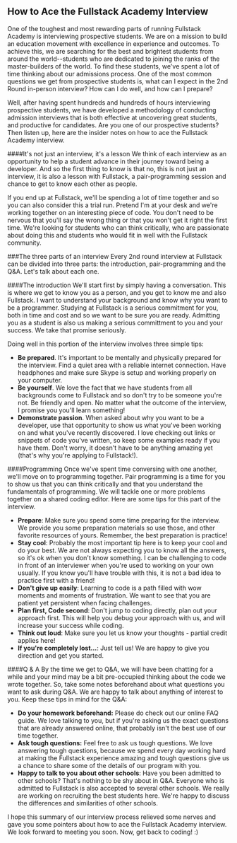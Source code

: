 ## How to Ace the Fullstack Academy Interview

One of the toughest and most rewarding parts of running Fullstack Academy is interviewing prospective students. We are on a mission to build an education movement with excellence in experience and outcomes. To achieve this, we are searching for the best and brightest students from around the world--students who are dedicated to joining the ranks of the master-builders of the world. To find these students, we've spent a lot of time thinking about our admissions process. One of the most common questions we get from prospective students is, what can I expect in the 2nd Round in-person interview? How can I do well, and how can I prepare?

Well, after having spent hundreds and hundreds of hours interviewing prospective students, we have developed a methodology of conducting admission interviews that is both effective at uncovering great students, and productive for candidates. Are you one of our prospective students? Then listen up, here are the insider notes on how to ace the Fullstack Academy interview.

####It's not just an interview, it's a lesson
We think of each interview as an opportunity to help a student advance in their journey toward being a developer.  And so the first thing to know is that no, this is not just an interview, it is also a lesson with Fullstack, a pair-programming session and chance to get to know each other as people.

If you end up at Fullstack, we'll be spending a lot of time together and so you can also consider this a trial run. Pretend I'm at your desk and we're working together on an interesting piece of code. You don't need to be nervous that you'll say the wrong thing or that you won't get it right the first time. We're looking for students who can think critically, who are passionate about doing this and students who would fit in well with the Fullstack community.

###The three parts of an interview
Every 2nd round interview at Fullstack can be divided into three parts: the introduction, pair-programming and the Q&A. Let's talk about each one. 

####The introduction
We'll start first by simply having a conversation. This is where we get to know you as a person, and you get to know me and also Fullstack. I want to understand your background and know why you want to be a programmer. Studying at Fullstack is a serious commitment for you, both in time and cost and so we want to be sure you are ready. Admitting you as a student is also us making a serious committment to you and your success. We take that promise seriously.

Doing well in this portion of the interview involves three simple tips:

* **Be prepared**. It's important to be mentally and physically prepared for the interview. Find a quiet area with a reliable internet connection. Have headphones and make sure Skype is setup and working properly on your computer. 
* **Be yourself**. We love the fact that we have students from all backgrounds come to Fullstack and so don't try to be someone you're not. Be friendly and open. No matter what the outcome of the interview, I promise you you'll learn something!
* **Demonstrate passion**. When asked about why you want to be a developer, use that opportunity to show us what you've been working on and what you've recently discovered. I love checking out links or snippets of code you've written, so keep some examples ready if you have them. Don't worry, it doesn't have to be anything amazing yet (that's why you're applying to Fullstack!).


####Programming
Once we've spent time conversing with one another, we'll move on to programming together. Pair programming is a time for you to show us that you can think critically and that you understand the fundamentals of programming. We will tackle one or more problems together on a shared coding editor. Here are some tips for this part of the interview. 

* **Prepare**: Make sure you spend some time preparing for the interview. We provide you some preparation materials so use those, and other favorite resources of yours. Remember, the best preparation is practice!
* **Stay cool**: Probably the most important tip here is to keep your cool and do your best. We are not always expecting you to know all the answers, so it's ok when you don't know something. I can be challenging to code in front of an interviewer when you're used to working on your own usually. If you know you'll have trouble with this, it is not a bad idea to practice first with a friend!
* **Don't give up easily**: Learning to code is a path filled with wow moments and moments of frustration. We want to see that you are patient yet persistent when facing challenges.
* **Plan first, Code second**: Don't jump to coding directly, plan out your approach first. This will help you debug your approach with us, and will increase your success while coding.
* **Think out loud**: Make sure you let us know your thoughts - partial credit applies here!
* **If you're completely lost...**: Just tell us! We are happy to give you direction and get you started.

####Q & A
By the time we get to Q&A, we will have been chatting for a while and your mind may be a bit pre-occupied thinking about the code we wrote together. So, take some notes beforehand about what questions you want to ask during Q&A. We are happy to talk about anything of interest to you. Keep these tips in mind for the Q&A:

* **Do your homework beforehand:** Please do check out our online FAQ guide. We love talking to you, but if you're asking us the exact questions that are already answered online, that probably isn't the best use of our time together.
* **Ask tough questions:** Feel free to ask us tough questions. We love answering tough questions, because we spend every day working hard at making the Fullstack experience amazing and tough questions give us a chance to share some of the details of our program with you.
* **Happy to talk to you about other schools**: Have you been admitted to other schools? That's nothing to be shy about in Q&A. Everyone who is admitted to Fullstack is also accepted to several other schools. We really are working on recruiting the best students here. We're happy to discuss the differences and similarities of other schools.

I hope this summary of our interview process relieved some nerves and gave you some pointers about how to ace the Fullstack Academy interview. We look forward to meeting you soon. Now, get back to coding! :)

